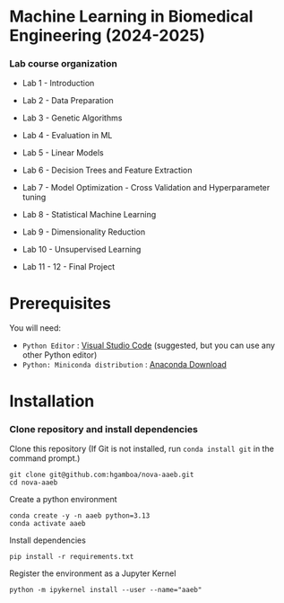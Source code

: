 # Machine Learning in Biomedical Engineering (2024-2025)

###  Lab course organization

* Lab 1 - Introduction

* Lab 2 - Data Preparation

* Lab 3 - Genetic Algorithms

* Lab 4 - Evaluation in ML

* Lab 5 - Linear Models

* Lab 6 - Decision Trees and Feature Extraction

* Lab 7 - Model Optimization - Cross Validation and Hyperparameter tuning

* Lab 8 - Statistical Machine Learning

* Lab 9 - Dimensionality Reduction

* Lab 10 - Unsupervised Learning

* Lab 11 - 12 - Final Project 


# Prerequisites

You will need:

- `Python Editor` : [Visual Studio Code](https://code.visualstudio.com/download) (suggested, but you can use any other Python editor)
- `Python: Miniconda distribution` : [Anaconda Download](https://www.anaconda.com/download/success)

# Installation

### Clone repository and install dependencies

Clone this repository (If Git is not installed, run `conda install git` in the command prompt.)

    git clone git@github.com:hgamboa/nova-aaeb.git
    cd nova-aaeb

Create a python environment

    conda create -y -n aaeb python=3.13
    conda activate aaeb

Install dependencies

    pip install -r requirements.txt

Register the environment as a Jupyter Kernel

    python -m ipykernel install --user --name="aaeb"
